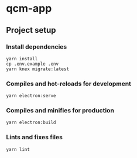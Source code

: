 # qcm-app

## Project setup

### Install dependencies
```
yarn install
cp .env.example .env
yarn knex migrate:latest
```

### Compiles and hot-reloads for development
```
yarn electron:serve
```

### Compiles and minifies for production
```
yarn electron:build
```

### Lints and fixes files
```
yarn lint
```


